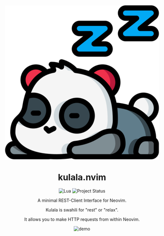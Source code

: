 <div align="center">

![Kulala Logo](logo.svg)

# kulala.nvim

![Lua](https://img.shields.io/badge/Made%20with%20Lua-blueviolet.svg?style=for-the-badge&logo=lua)
![Project Status](https://img.shields.io/badge/Alpha%20Status-green?style=for-the-badge&logo=github)

A minimal REST-Client Interface for Neovim.

Kulala is swahili for "rest" or "relax".

It allows you to make HTTP requests from within Neovim.

<p></p>

![demo](https://github.com/mistweaverco/kulala.nvim/assets/1384938/d3b1e6a6-b91d-4572-a4f0-8a9aa26696d9)

<p></p>

</div>
